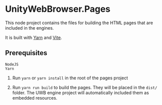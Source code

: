 # UnityWebBrowser.Pages

This node project contains the files for building the HTML pages that are included in the engines.

It is built with [Yarn](https://yarnpkg.com/) and [Vite](https://vitejs.dev/).

## Prerequisites

```
NodeJS
Yarn
```

1. Run `yarn` or `yarn install` in the root of the pages project

2. Run `yarn run build` to build the pages. They will be placed in the `dist/` folder. The UWB engine project will automatically included them as embedded resources.
